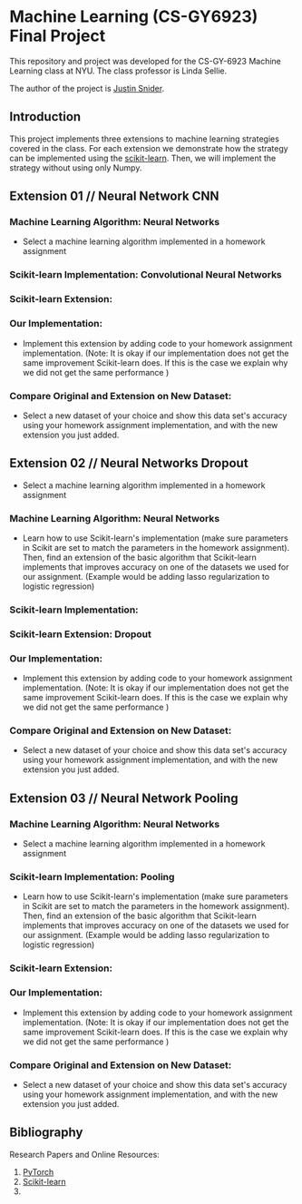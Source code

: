 # Machine Learning (CS-GY6923) Final Project

This repository and project was developed for the CS-GY-6923 Machine Learning class at NYU. The class professor is Linda Sellie. 



The author of the project is [Justin Snider](https://github.com/aobject/). 

## Introduction

This project implements three extensions to machine learning strategies covered in the class. For each extension we demonstrate how the strategy can be implemented using the [scikit-learn](https://scikit-learn.org/stable/). Then, we will implement the strategy without using only Numpy. 



## Extension 01 // Neural Network CNN

### Machine Learning Algorithm: Neural Networks

* Select a machine learning algorithm implemented in a homework assignment

### Scikit-learn Implementation: Convolutional Neural Networks

### Scikit-learn Extension: 

### Our Implementation: 

* Implement this extension by adding code to your homework assignment implementation. (Note: It is okay if our implementation does not get the same improvement Scikit-learn does. If this is the case we explain why we did not get the same performance )

### Compare Original and Extension on New Dataset: 

* Select a new dataset of your choice and show this data set's accuracy using your homework assignment implementation, and with the new extension you just added. 





## Extension 02 // Neural Networks Dropout

* Select a machine learning algorithm implemented in a homework assignment

### Machine Learning Algorithm: Neural Networks

* Learn how to use Scikit-learn's implementation (make sure parameters in Scikit are set to match the parameters in the homework assignment). Then, find an extension of the basic algorithm that Scikit-learn implements that improves accuracy on one of the datasets we used for our assignment. (Example would be adding lasso regularization to logistic regression)



### Scikit-learn Implementation:

### Scikit-learn Extension: Dropout

### Our Implementation: 

* Implement this extension by adding code to your homework assignment implementation. (Note: It is okay if our implementation does not get the same improvement Scikit-learn does. If this is the case we explain why we did not get the same performance )

### Compare Original and Extension on New Dataset: 

* Select a new dataset of your choice and show this data set's accuracy using your homework assignment implementation, and with the new extension you just added. 



## Extension 03 // Neural Network Pooling

### Machine Learning Algorithm: Neural Networks 

* Select a machine learning algorithm implemented in a homework assignment

### Scikit-learn Implementation: Pooling 

* Learn how to use Scikit-learn's implementation (make sure parameters in Scikit are set to match the parameters in the homework assignment). Then, find an extension of the basic algorithm that Scikit-learn implements that improves accuracy on one of the datasets we used for our assignment. (Example would be adding lasso regularization to logistic regression)

### Scikit-learn Extension: 

### Our Implementation: 

* Implement this extension by adding code to your homework assignment implementation. (Note: It is okay if our implementation does not get the same improvement Scikit-learn does. If this is the case we explain why we did not get the same performance )

### Compare Original and Extension on New Dataset: 

* Select a new dataset of your choice and show this data set's accuracy using your homework assignment implementation, and with the new extension you just added. 

## Bibliography

Research Papers and Online Resources: 

1. [PyTorch](https://pytorch.org/)
2. [Scikit-learn](https://scikit-learn.org/)
3. 
